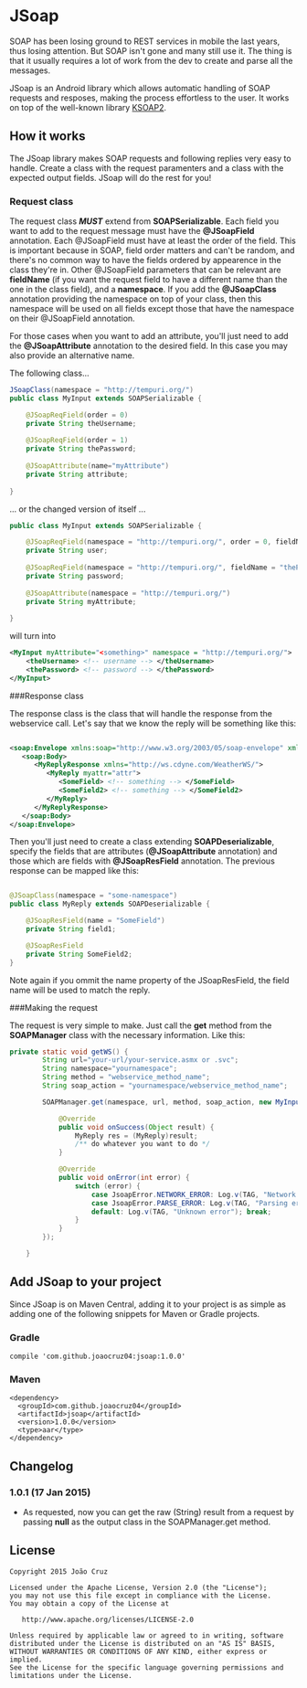 # JSoap
SOAP has been losing ground to REST services in mobile the last years, thus losing attention. But SOAP isn't gone and many still use it. The thing is that it usually requires a lot of work from the dev to create and parse all the messages.  

JSoap is an Android library which allows automatic handling of SOAP requests and resposes, making the process effortless to the user. It works on top of the well-known library [KSOAP2](https://code.google.com/p/ksoap2-android/).

## How it works
The JSoap library makes SOAP requests and following replies very easy to handle. Create a class with the request paramenters and a class with the expected output fields. JSoap will do the rest for you!

### Request class
The request class ***MUST*** extend from **SOAPSerializable**. Each field you want to add to the request message must have the **@JSoapField** annotation. Each @JSoapField must have at least the order of the field. This is important because in SOAP, field order matters and can't be random, and there's no common way to have the fields ordered by appearence in the class they're in. Other @JSoapField parameters that can be relevant are **fieldName** (if you want the request field to have a different name than the one in the class field), and a **namespace**. If you add the **@JSoapClass** annotation providing the namespace on top of your class, then this namespace will be used on all fields except those that have the namespace on their @JSoapField annotation.

For those cases when you want to add an attribute, you'll just need to add the **@JSoapAttribute** annotation to the desired field. In this case you may also provide an alternative name.

The following class...

```java
JSoapClass(namespace = "http://tempuri.org/")
public class MyInput extends SOAPSerializable {

    @JSoapReqField(order = 0)
    private String theUsername;
    
    @JSoapReqField(order = 1)
    private String thePassword;
    
    @JSoapAttribute(name="myAttribute")
    private String attribute;
    
}

```
... or the changed version of itself ...

```java
public class MyInput extends SOAPSerializable {

    @JSoapReqField(namespace = "http://tempuri.org/", order = 0, fieldName="theUsername")
    private String user;
    
    @JSoapReqField(namespace = "http://tempuri.org/", fieldName = "thePassword", order = 1)
    private String password;
    
    @JSoapAttribute(namespace = "http://tempuri.org/")
    private String myAttribute;
    
}

```

will turn into 

```xml
<MyInput myAttribute="<something>" namespace = "http://tempuri.org/">
	<theUsername> <!-- username --> </theUsername>
	<thePassword> <!-- password --> </thePassword>
</MyInput>
```


###Response class

The response class is the class that will handle the response from the webservice call. Let's say that we know the reply will be something like this:

```xml

<soap:Envelope xmlns:soap="http://www.w3.org/2003/05/soap-envelope" xmlns:ws="some-namespace">
   <soap:Body>
      <MyReplyResponse xmlns="http://ws.cdyne.com/WeatherWS/">
         <MyReply myattr="attr">
            <SomeField> <!-- something --> </SomeField>
            <SomeField2> <!-- something --> </SomeField2>
         </MyReply>
      </MyReplyResponse>
   </soap:Body>
</soap:Envelope>            
```

Then you'll just need to create a class extending **SOAPDeserializable**, specify the fields that are attributes (**@JSoapAttribute** annotation) and those which are fields with **@JSoapResField** annotation. The previous response can be mapped like this:

```java

@JSoapClass(namespace = "some-namespace")
public class MyReply extends SOAPDeserializable {

    @JSoapResField(name = "SomeField")
    private String field1;

    @JSoapResField
    private String SomeField2;
}
```
Note again if you ommit the name property of the JSoapResField, the field name will be used to match the reply.


###Making the request

The request is very simple to make. Just call the **get** method from the **SOAPManager** class with the necessary information. Like this:

```java
private static void getWS() {
        String url="your-url/your-service.asmx or .svc";
        String namespace="yournamespace";
        String method = "webservice_method_name";
        String soap_action = "yournamespace/webservice_method_name";

        SOAPManager.get(namespace, url, method, soap_action, new MyInput("username", "password"), MyReply.class, new JSoapCallback() {

            @Override
            public void onSuccess(Object result) {
                MyReply res = (MyReply)result;
                /** do whatever you want to do */
            }

            @Override
            public void onError(int error) {
                switch (error) {
                    case JsoapError.NETWORK_ERROR: Log.v(TAG, "Network error"); break;
                    case JsoapError.PARSE_ERROR: Log.v(TAG, "Parsing error"); break;
                    default: Log.v(TAG, "Unknown error"); break;
                }
            }
        });

    }

```


## Add JSoap to your project
Since JSoap is on Maven Central, adding it to your project is as simple as adding one of the following snippets for Maven or Gradle projects.

### Gradle
```
compile 'com.github.joaocruz04:jsoap:1.0.0'
```

### Maven
```
<dependency>
  <groupId>com.github.joaocruz04</groupId>
  <artifactId>jsoap</artifactId>
  <version>1.0.0</version>
  <type>aar</type>
</dependency>
```

## Changelog

### 1.0.1 (17 Jan 2015)
- As requested, now you can get the raw (String) result from a request by passing **null** as the output class in the SOAPManager.get method.


## License

```
Copyright 2015 João Cruz

Licensed under the Apache License, Version 2.0 (the "License");
you may not use this file except in compliance with the License.
You may obtain a copy of the License at

   http://www.apache.org/licenses/LICENSE-2.0

Unless required by applicable law or agreed to in writing, software
distributed under the License is distributed on an "AS IS" BASIS,
WITHOUT WARRANTIES OR CONDITIONS OF ANY KIND, either express or implied.
See the License for the specific language governing permissions and
limitations under the License.

```

